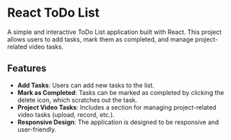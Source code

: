 # React ToDo List

A simple and interactive ToDo List application built with React. This project allows users to add tasks, mark them as completed, and manage project-related video tasks.

## Features

- **Add Tasks**: Users can add new tasks to the list.
- **Mark as Completed**: Tasks can be marked as completed by clicking the delete icon, which scratches out the task.
- **Project Video Tasks**: Includes a section for managing project-related video tasks (upload, record, etc.).
- **Responsive Design**: The application is designed to be responsive and user-friendly.

